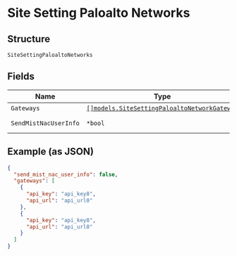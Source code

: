 
# Site Setting Paloalto Networks

## Structure

`SiteSettingPaloaltoNetworks`

## Fields

| Name | Type | Tags | Description |
|  --- | --- | --- | --- |
| `Gateways` | [`[]models.SiteSettingPaloaltoNetworkGateway`](../../doc/models/site-setting-paloalto-network-gateway.md) | Optional | - |
| `SendMistNacUserInfo` | `*bool` | Optional | **Default**: `false` |

## Example (as JSON)

```json
{
  "send_mist_nac_user_info": false,
  "gateways": [
    {
      "api_key": "api_key8",
      "api_url": "api_url0"
    },
    {
      "api_key": "api_key8",
      "api_url": "api_url0"
    }
  ]
}
```


